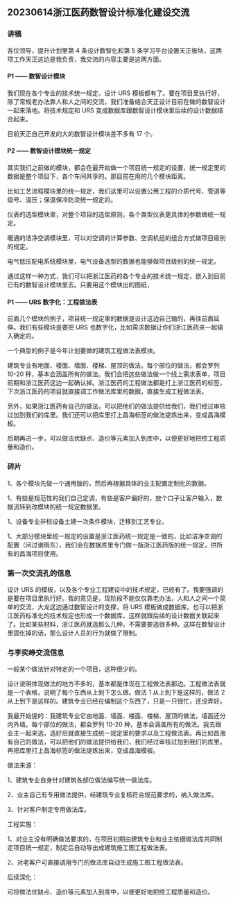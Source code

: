## 20230614浙江医药数智设计标准化建设交流

### 讲稿

各位领导，提升计划里第 4 条设计数智化和第 5 条学习平台设置天正板块，这两项工作天正这边是我负责，我交流的内容主要是这两方面。

#### P1 —— 数智设计模块

我们现在各个专业的技术统一规定、设计 URS 模板都有了。要在项目里执行好，除了常规老办法靠人和人之间的交流，我们准备结合天正设计目前在做的数智设计一起来落地。将技术规定和 URS 变成数据库跟数智设计模块里后续的设计数据结合起来。

目前天正自己开发的大的数智设计模块差不多有 17 个。

#### P2 —— 数智设计模块统一规定

其实我们之前做的模块，都会在最开始做一个项目统一规定的设置，统一规定里的数据是整个项目下，各个车间共享的。那目前在用的几个模块距离。

比如工艺流程模块里的统一规定，我们这里可以设置公用工程的介质代号、管道等级号、温压；保温保冷防烫统一规定的。

仪表的选型模块里，对整个项目的选型原则，各个类型仪表更具体的参数做统一规定。

暖通的洁净空调模块里，可以对空调的计算参数、空调机组的组合方式做项目级别的规定。

电气低压配电系统模块里，电气设备选型的数据也能够做项目级别的统一规定。

通过这样一种方式，我们可以把浙江医药的各个专业的技术统一规定，嵌入到目前已有的数智设计模块里去。只要用这个模块出的图纸，

#### P1 —— URS 数字化：工程做法表

前面几个模块的例子，项目统一规定里的数据是设计这边自己输的，再往前面延伸。我们有些模块是要把 URS 也数字化，比如需求数据让你们浙江医药来一起输入确定的。

一个典型的例子是今年计划要做的建筑工程做法表模块。

建筑专业有地面、楼面、墙面、楼梯、屋顶的做法。每个部位的做法，都会罗列 10-20 种，基本会涵盖所有的做法。我们会把这些做法做一个线上需求表单，项目前期和浙江医药这边一起确认掉。浙江医药的工程做法都是打上浙江医药的标签，下次浙江医药的项目就直接调工作做法库里的数据，直接生成工程做法表。

另外，如果浙江医药有自己的做法，可以把他们的做法提供给我们，我们经过审核过加到我们的库里。我们还可以把库里打上昌海标签的做法提炼出来，变成昌海模板。

后期再进一步，可以做法优缺点、造价等元素加入到库中，以便更好地把控工程质量和造价。


### 碎片

1、各个模块先做一个通用版的，然后再根据具体的业主配置定制化的数据。

1、有些是规范性的我们自己定调，有些是客户偏好的，放个口子让客户输入，数据流转到改模块的统一规定数据里。

1、设备专业非标设备土建一次条件模块，迁移到工艺专业。

1、大部分模块里统一规定的设置是浙江医药统一规定是一致的，比如洁净空调的配置（问过谢雨东），我们会在数据库里专门做一版浙江医药版的统一规定，供所有的昌海项目使用。

### 第一次交流孔的信息

设计 URS 的模板，以及各个专业工程建设中的技术规定，已经有了。我要强调的是要在项目里执行好。我的意见是，现阶段不能仅仅靠老办法，人和人之间一个简单的交流，大龙这边通过数智设计的支撑，将 URS 模板做成数据库。也可以把浙江医药标准化的技术规定也形成一个数据库，这样就跟后续的设计数据关联起来了。比如某些材料，浙江医药就选那么几种，不需要要选很多种。这样在数智设计里固化掉的话，那么设计人员的行为就做了限制。


### 与李奕峥交流信息

一般某个做法针对特定的一个项目，这种很少的。

设计说明体现做法的地方不多的，基本都是体现在工程做法表那边。工程做法表就是一个表格，说明了每个东西从上到下怎么做。做法 1 从上到下是这样的，做法 2 从上到下是这样的。建筑专业已经在编制这个东西了，只是一只很忙，还没弄好。

我最开始提的：我建筑专业它由地面、墙面、楼面、楼梯、屋顶的做法，墙面还分内外墙。每个部位的做法，都会罗列 10-20 种，基本会涵盖所有的做法。我去跟业主一起来选，选好后就直接生成统一规定里的要求以及工程做法表。再比如昌海有自己的做法，可以把他们的做法提供给我们，我们经过审核过加到我们的库里。再把库里打上昌海标签的做法提炼出来，变成昌海模板。

做法来源：

1、建筑专业自身针对建筑各部位做法编写统一做法库。

2、业主自己有专用做法提供，经建筑专业复核符合规范要求的，纳入做法库。

3、针对客户制定专用做法库。

工程实施：

1、对业主没有明确做法要求的，在项目初期由建筑专业和业主依据做法库共同制定项目统一规定，制定后自动导出成建筑施工图工程做法表。

2、对老客户可直接调用专门的做法库自动生成施工图工程做法表。

后续深化：

可将做法优缺点、造价等元素加入到库中，以便更好地把控工程质量和造价。